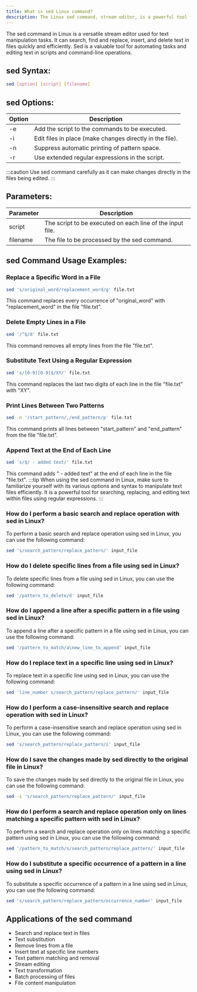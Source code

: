 ```yaml
---
title: What is sed Linux command?
description: The Linux sed command, stream editor, is a powerful tool for text manipulation. It can perform search, find and replace, insert, and delete operations on text files efficiently.
---
```


The sed command in Linux is a versatile stream editor used for text manipulation tasks. It can search, find and replace, insert, and delete text in files quickly and efficiently. Sed is a valuable tool for automating tasks and editing text in scripts and command-line operations.

## sed Syntax:
```bash
sed [option] [script] [filename]
```
## sed Options:
| Option | Description                       |
|--------|-----------------------------------|
| -e     | Add the script to the commands to be executed.|
| -i     | Edit files in place (make changes directly in the file).|
| -n     | Suppress automatic printing of pattern space.|
| -r     | Use extended regular expressions in the script.|

:::caution
Use sed command carefully as it can make changes directly in the files being edited.
:::

## Parameters:
| Parameter | Description                        |
|-----------|------------------------------------|
| script    | The script to be executed on each line of the input file.|
| filename  | The file to be processed by the sed command.       |
## sed Command Usage Examples:

### Replace a Specific Word in a File
```bash
sed 's/original_word/replacement_word/g' file.txt
```
This command replaces every occurrence of "original_word" with "replacement_word" in the file "file.txt".

### Delete Empty Lines in a File
```bash
sed '/^$/d' file.txt
```
This command removes all empty lines from the file "file.txt".

### Substitute Text Using a Regular Expression
```bash
sed 's/[0-9][0-9]$/XY/' file.txt
```
This command replaces the last two digits of each line in the file "file.txt" with "XY".

### Print Lines Between Two Patterns
```bash
sed -n '/start_pattern/,/end_pattern/p' file.txt
```
This command prints all lines between "start_pattern" and "end_pattern" from the file "file.txt".

### Append Text at the End of Each Line
```bash
sed 's/$/ - added text/' file.txt
```
This command adds " - added text" at the end of each line in the file "file.txt".
:::tip
When using the sed command in Linux, make sure to familiarize yourself with its various options and syntax to manipulate text files efficiently. It is a powerful tool for searching, replacing, and editing text within files using regular expressions.
:::

### How do I perform a basic search and replace operation with sed in Linux?
To perform a basic search and replace operation using sed in Linux, you can use the following command:
```bash
sed 's/search_pattern/replace_pattern/' input_file
```

### How do I delete specific lines from a file using sed in Linux?
To delete specific lines from a file using sed in Linux, you can use the following command:
```bash
sed '/pattern_to_delete/d' input_file
```

### How do I append a line after a specific pattern in a file using sed in Linux?
To append a line after a specific pattern in a file using sed in Linux, you can use the following command:
```bash
sed '/pattern_to_match/a\new_line_to_append' input_file
```

### How do I replace text in a specific line using sed in Linux?
To replace text in a specific line using sed in Linux, you can use the following command:
```bash
sed 'line_number s/search_pattern/replace_pattern/' input_file
```

### How do I perform a case-insensitive search and replace operation with sed in Linux?
To perform a case-insensitive search and replace operation using sed in Linux, you can use the following command:
```bash
sed 's/search_pattern/replace_pattern/i' input_file
```

### How do I save the changes made by sed directly to the original file in Linux?
To save the changes made by sed directly to the original file in Linux, you can use the following command:
```bash
sed -i 's/search_pattern/replace_pattern/' input_file
```

### How do I perform a search and replace operation only on lines matching a specific pattern with sed in Linux?
To perform a search and replace operation only on lines matching a specific pattern using sed in Linux, you can use the following command:
```bash
sed '/pattern_to_match/s/search_pattern/replace_pattern/' input_file
```

### How do I substitute a specific occurrence of a pattern in a line using sed in Linux?
To substitute a specific occurrence of a pattern in a line using sed in Linux, you can use the following command:
```bash
sed 's/search_pattern/replace_pattern/occurrence_number' input_file
```
## Applications of the sed command

- Search and replace text in files
- Text substitution
- Remove lines from a file
- Insert text at specific line numbers
- Text pattern matching and removal
- Stream editing
- Text transformation
- Batch processing of files
- File content manipulation